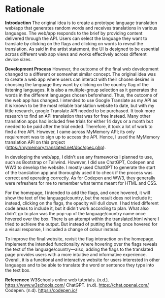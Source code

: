 # Rationale
**Introduction**
The original idea is to create a prototype language translation web/app that generates random words and receives translations in various languages. The web/app responds to the brief by providing content delivered through the API. Users can select the language they want to translate by clicking on the flags and clicking on words to reveal the translation. As said in the artist statement, the UI is designed to be essential across different web app views and works effectively across different device sizes.

**Development Process**
However, the outcome of the final web development changed to a different or somewhat similar concept. The original idea was to create a web app where users can interact with their chosen desires in choosing the language they want by clicking on the country flag of the listening languages. It is also a multiple-group selection as it generates the words in the different languages chosen beforehand.
Thus, the outcome of the web app has changed. I intended to use Google Translate as my API as it is known to be the most reliable translation website to date, but with my little research, google Translate API needed to be purchased. It took more research to find an API translation that was for free instead. Many other translation apps had included free trials for either 14 days or a month but needed to be paid after the trial ended. Therefore, it took a lot of work to find a free API. However, I came across MyMemory API; its only requirement was to sign up to access the API. Hence, I used the MyMemory translation API on this project (https://mymemory.translated.net/doc/spec.php).

In developing the web/app, I didn't use any frameworks I planned to use, such as Bootstrap or Tailwind. However, I did use ChatGPT, Codepen and WW3 to develop the website. I mostly used ChatGPT to generate the start of the translation app and thoroughly used it to check if the process was correct and operating correctly. As for Codepen and WW3, they generally were refreshers for me to remember what terms meant for HTML and CSS. 

For the homepage, I intended to add the flags, and once hovered, it will show the text of the language/country, but the result does not include it; instead, clicking on the flags, the opacity will dull down. I had tried different code areas to include it, but it didn't work according to plan. What also didn't go to plan was the pop-up of the language/country name once hovered over the box. There is an attempt within the translated.html where I tried to achieve the output. But instead of putting the flag once hovered for a visual response, I included a change of colour instead. 

To improve the final website, revisit the flag interaction on the homepage. Implement the intended functionality where hovering over the flags reveals the text of the language/country—also, adding the flags to the translated page provides users with a more intuitive and informative experience. Overall, it is a functional and interactive website for users interested in other languages and to be able to translate the word or sentence they type into the text box. 

**Referenece**
W3Schools online web tutorials. (n.d.). https://www.w3schools.com/
ChatGPT. (n.d). https://chat.openai.com/
Codepen. (n.d). https://codepen.io/

